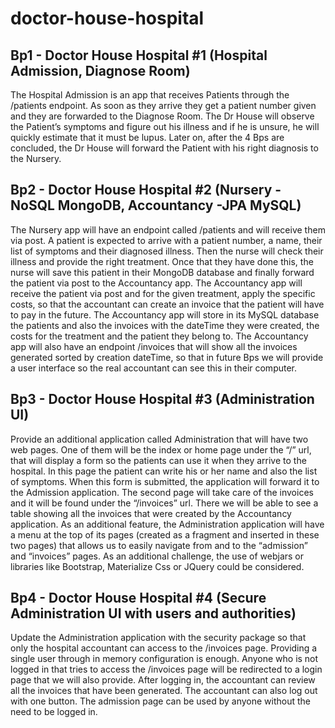 # doctor-house-hospital
## Bp1 - Doctor House Hospital #1 (Hospital Admission, Diagnose Room) 
The Hospital Admission is an app that receives Patients through the /patients endpoint. As soon as they arrive they get a patient number given and they are forwarded to the Diagnose Room. The Dr House will observe the Patient’s symptoms and figure out his illness and if he is unsure, he will quickly estimate that it must be lupus. Later on, after the 4 Bps are concluded, the Dr House will forward the Patient with his right diagnosis to the Nursery. 

## Bp2 - Doctor House Hospital #2 (Nursery - NoSQL MongoDB, Accountancy -JPA MySQL)
The Nursery app will have an endpoint called /patients and will receive them via post. A patient is expected to arrive with a patient number, a name, their list of symptoms and their diagnosed illness. Then the nurse will check their illness and provide the right treatment. Once that they have done this, the nurse will save this patient in their MongoDB database and finally forward the patient via post to the Accountancy app. The Accountancy app will receive the patient via post and for the given treatment, apply the specific costs, so that the accountant can create an invoice that the patient will have to pay in the future. The Accountancy app will store in its MySQL database the patients and also the invoices with the dateTime they were created, the costs for the treatment and the patient they belong to. The Accountancy app will also have an endpoint /invoices that will show all the invoices generated sorted by creation dateTime, so that in future Bps we will provide a user interface so the real accountant can see this in their computer.

## Bp3 - Doctor House Hospital #3 (Administration UI)
Provide an additional application called Administration that will have two web pages. One of them will be the index or home page under the “/” url, that will display a form so the patients can use it when they arrive to the hospital. In this page the patient can write his or her name and also the list of symptoms. When this form is submitted, the application will forward it to the Admission application. The second page will take care of the invoices and it will be found under the “/invoices” url. There we will be able to see a table showing all the invoices that were created by the Accountancy application. As an additional feature, the Administration application will have a menu at the top of its pages (created as a fragment and inserted in these two pages) that allows us to easily navigate from and to the “admission” and “invoices” pages. As an additional challenge, the use of webjars or libraries like Bootstrap, Materialize Css or JQuery could be considered.

## Bp4 - Doctor House Hospital #4 (Secure Administration UI with users and authorities)
Update the Administration application with the security package so that only the hospital accountant can access to the /invoices page. Providing a single user through in memory configuration is enough. Anyone who is not logged in that tries to access the /invoices page will be redirected to a login page that we will also provide. After logging in, the accountant can review all the invoices that have been generated. The accountant can also log out with one button. The admission page can be used by anyone without the need to be logged in.

